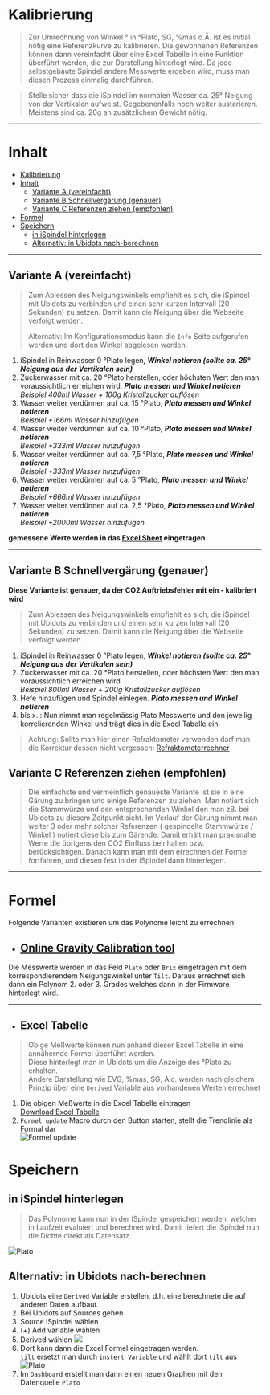 # Kalibrierung

>Zur Umrechnung von Winkel ° in °Plato, SG, %mas o.Ä. ist es initial nötig eine Referenzkurve zu kalibrieren. Die gewonnenen Referenzen können dann vereinfacht über eine Excel Tabelle in eine Funktion überführt werden, die zur Darstellung hinterlegt wird. Da jede selbstgebaute Spindel andere Messwerte ergeben wird, muss man diesen Prozess einmalig durchführen.

>Stelle sicher dass die iSpindel im normalen Wasser ca. 25° Neigung von der Vertikalen aufweist. Gegebenenfalls noch weiter austarieren. Meistens sind ca. 20g an zusätzlichem Gewicht nötig.

***

# Inhalt

- [Kalibrierung](#kalibrierung)
- [Inhalt](#inhalt)
  - [Variante A (vereinfacht)](#variante-a-vereinfacht)
  - [Variante B Schnellvergärung (genauer)](#variante-b-schnellverg%C3%A4rung-genauer)
  - [Variante C Referenzen ziehen (empfohlen)](#variante-c-referenzen-ziehen-empfohlen)
- [Formel](#formel)
- [Speichern](#speichern)
  - [in iSpindel hinterlegen](#in-ispindel-hinterlegen)
  - [Alternativ: in Ubidots nach-berechnen](#alternativ-in-ubidots-nach-berechnen)

***

## Variante A (vereinfacht)

> Zum Ablessen des Neigungswinkels empfiehlt es sich, die iSpindel mit Ubidots zu verbinden und einen sehr kurzen Intervall (20 Sekunden) zu setzen. Damit kann die Neigung über die Webseite verfolgt werden.  
>  
>  Alternativ: Im Konfigurationsmodus kann die ```Info``` Seite aufgerufen werden und dort den Winkel abgelesen werden.

1. iSpindel in Reinwasser 0 °Plato legen, ***Winkel notieren (sollte ca. 25° Neigung aus der Vertikalen sein)***
2. Zuckerwasser mit ca. 20 °Plato herstellen, oder höchsten Wert den man voraussichtlich erreichen wird. ***Plato messen und Winkel notieren***  
*Beispiel 400ml Wasser + 100g Kristallzucker auflösen*
1. Wasser weiter verdünnen auf ca. 15 °Plato, ***Plato messen und Winkel notieren***   
*Beispiel +166ml Wasser hinzufügen*
1. Wasser weiter verdünnen auf ca. 10 °Plato, ***Plato messen und Winkel notieren***   
*Beispiel +333ml Wasser hinzufügen*
1. Wasser weiter verdünnen auf ca. 7,5 °Plato, ***Plato messen und Winkel notieren***   
*Beispiel +333ml Wasser hinzufügen*
1. Wasser weiter verdünnen auf ca. 5 °Plato, ***Plato messen und Winkel notieren***   
*Beispiel +666ml Wasser hinzufügen*
1. Wasser weiter verdünnen auf ca. 2,5 °Plato, ***Plato messen und Winkel notieren***   
*Beispiel +2000ml Wasser hinzufügen*

**gemessene Werte werden in das [Excel Sheet](#formel) eingetragen** 

***

## Variante B Schnellvergärung (genauer)

**Diese Variante ist genauer, da der CO2 Auftriebsfehler mit ein - kalibriert wird**

> Zum Ablessen des Neigungswinkels empfiehlt es sich, die iSpindel mit Ubidots zu verbinden und einen sehr kurzen Intervall (20 Sekunden) zu setzen. Damit kann die Neigung über die Webseite verfolgt werden.  

1. iSpindel in Reinwasser 0 °Plato legen, ***Winkel notieren (sollte ca. 25° Neigung aus der Vertikalen sein)***
1. Zuckerwasser mit ca. 20 °Plato herstellen, oder höchsten Wert den man voraussichtlich erreichen wird.  
*Beispiel 800ml Wasser + 200g Kristallzucker auflösen*
1. Hefe hinzufügen und Spindel einlegen. ***Plato messen und Winkel notieren*** 
1. bis x. :  Nun nimmt man regelmässig Plato Messwerte und den jeweilig korrelierenden Winkel und trägt dies in die Excel Tabelle ein. 
> Achtung: Sollte man hier einen Refraktometer verwenden darf man die Korrektur dessen nicht vergessen: [Refraktometerrechner](http://www.maischemalzundmehr.de/index.php?inhaltmitte=toolsrefraktorechner)

## Variante C Referenzen ziehen (empfohlen)

> Die einfachste und vermeintlich genaueste Variante ist sie in eine Gärung zu bringen und einige Referenzen zu ziehen. Man notiert sich die Stammwürze und den entsprechenden Winkel den man zB. bei Ubidots zu diesem Zeitpunkt sieht. Im Verlauf der Gärung nimmt man weiter 3 oder mehr solcher Referenzen ( gespindelte Stammwürze / Winkel ) notiert diese bis zum Gärende. Damit erhält man praxisnahe Werte die übrigens den CO2 Einfluss beinhalten bzw. berücksichtigen.
Danach kann man mit dem errechnen der Formel fortfahren, und diesen fest in der iSpindel dann hinterlegen.


***

# Formel
Folgende Varianten existieren um das Polynome leicht zu errechnen:

- ## [Online Gravity Calibration tool](http://www.ispindel.de/tools/calibration/calibration.htm)

Die Messwerte werden in das Feld `Plato` oder `Brix` eingetragen mit dem korrespondierendem Neigungswinkel unter `Tilt`. Daraus errechnet sich dann ein Polynom 2. oder 3. Grades welches dann in der Firmware hinterlegt wird.

***

- ## Excel Tabelle

> Obige Meßwerte können nun anhand dieser Excel Tabelle in eine annähernde Formel überführt werden.  
Diese hinterlegt man in Ubidots um die Anzeige des °Plato zu erhalten.  
> Andere Darstellung wie EVG, %mas, SG, Alc. werden nach gleichem Prinzip über eine ```Derived``` Variable aus vorhandenen Werten errechnet

1. Die obigen Meßwerte in die Excel Tabelle eintragen  
  [Download Excel Tabelle](Kalibrierung.xlsm)
1. ```Formel update``` Macro durch den Button starten, stellt die Trendlinie als Formal dar  
![Formel update](/pics/Excelcalc.jpg)


# Speichern

## in iSpindel hinterlegen

> Das Polynome kann nun in der iSpindel gespeichert werden, welcher in Laufzeit evaluiert und berechnet wird. Damit liefert die iSpindel nun die Dichte direkt als Datensatz.

![Plato](/pics/configuration.png)

## Alternativ: in Ubidots nach-berechnen

1. Ubidots eine ```Derived``` Variable erstellen, d.h. eine berechnete die auf anderen Daten aufbaut.  
1. Bei Ubidots auf Sources gehen
1. Source ISpindel wählen
1. (+) Add variable wählen
1. Derived wählen ![](/pics/Ubiderived.jpg)
1. Dort kann dann die Excel Formel eingetragen werden.  
```tilt``` ersetzt man durch ```instert Variable``` und wählt dort ```tilt``` aus 
![Plato](/pics/Ubiplato.jpg)
1. Im ```Dashboard``` erstellt man dann einen neuen Graphen mit den Datenquelle ```Plato```
